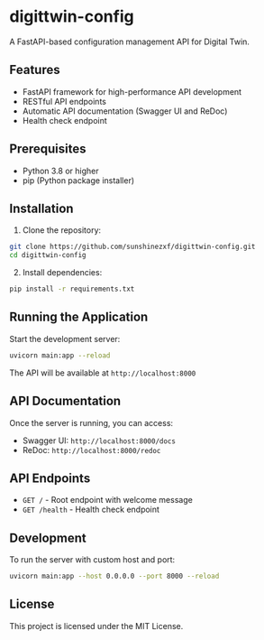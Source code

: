 # digittwin-config

A FastAPI-based configuration management API for Digital Twin.

## Features

- FastAPI framework for high-performance API development
- RESTful API endpoints
- Automatic API documentation (Swagger UI and ReDoc)
- Health check endpoint

## Prerequisites

- Python 3.8 or higher
- pip (Python package installer)

## Installation

1. Clone the repository:
```bash
git clone https://github.com/sunshinezxf/digittwin-config.git
cd digittwin-config
```

2. Install dependencies:
```bash
pip install -r requirements.txt
```

## Running the Application

Start the development server:
```bash
uvicorn main:app --reload
```

The API will be available at `http://localhost:8000`

## API Documentation

Once the server is running, you can access:
- Swagger UI: `http://localhost:8000/docs`
- ReDoc: `http://localhost:8000/redoc`

## API Endpoints

- `GET /` - Root endpoint with welcome message
- `GET /health` - Health check endpoint

## Development

To run the server with custom host and port:
```bash
uvicorn main:app --host 0.0.0.0 --port 8000 --reload
```

## License

This project is licensed under the MIT License.